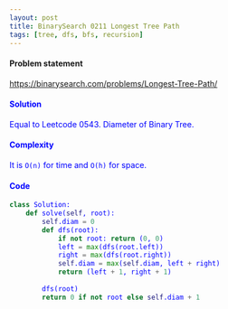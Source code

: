```yaml
---
layout: post
title: BinarySearch 0211 Longest Tree Path
tags: [tree, dfs, bfs, recursion]
---
```


#### Problem statement

<a href="https://binarysearch.com/problems/Longest-Tree-Path/"> <font color = blue>https://binarysearch.com/problems/Longest-Tree-Path/

#### Solution
Equal to Leetcode 0543. Diameter of Binary Tree.

#### Complexity
It is `O(n)` for time and `O(h)` for space.

#### Code
```python
class Solution:
    def solve(self, root):
        self.diam = 0
        def dfs(root):
            if not root: return (0, 0)
            left = max(dfs(root.left))
            right = max(dfs(root.right))
            self.diam = max(self.diam, left + right)
            return (left + 1, right + 1)
        
        dfs(root)
        return 0 if not root else self.diam + 1
```
